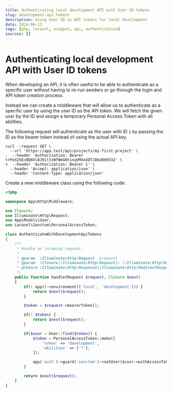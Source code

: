 ```yaml
---
title: Authenticating local development API with User ID tokens
slug: development-api-tokens
description: Using User ID as API tokens for local development
date: 2024-06-13
tags: [php, laravel, snippet, api, authentication]
sources: []
---
```


# Authenticating local development API with User ID tokens

When developing an API, it is often useful to be able to authenticate as a specific user without having to re-run seeders or go through the login and API token creation process. 

Instead we can create a middleware that will allow us to authenticate as a specific user by using the user ID as the API token. We will fetch the given user by the ID and assign a temporary Personal Access Token with all abilities.

The following request will authenticate as the user with ID `1` by passing the ID as the bearer token instead of using the actual API key.

```shell diff
curl --request GET \
  --url 'https://app.test/api/projects/my-first-project' \
-  --header 'Authorization: Bearer trPeX25EcBQ6hl8J9ilYzWfWmGNtinqVMXnXDTJ8bd8b9332' \
+  --header 'Authorization: Bearer 1' \
  --header 'Accept: application/json' \
  --header 'Content-Type: application/json'
```

Create a new middleware class using the following code:
```php
<?php

namespace App\Http\Middleware;

use Closure;
use Illuminate\Http\Request;
use App\Models\User;
use Laravel\Sanctum\PersonalAccessToken;

class AuthenticateWithDevelopmentApiTokens
{
    /**
     * Handle an incoming request.
     *
     * @param  \Illuminate\Http\Request  $request
     * @param  \Closure(\Illuminate\Http\Request): (\Illuminate\Http\Response|\Illuminate\Http\RedirectResponse)  $next
     * @return \Illuminate\Http\Response|\Illuminate\Http\RedirectResponse
     */
    public function handle(Request $request, Closure $next)
    {
        if(! app()->environment(['local', 'development'])) {
            return $next($request);
        }

        $token = $request->bearerToken();

        if(! $token) {
            return $next($request);
        }

        if($user = User::find($token)) {
            $token = PersonalAccessToken::make([
                'token' => 'development',
                'abilities' => ['*'],
            ]);

            app('auth')->guard('sanctum')->setUser($user->withAccessToken($token));
        }

        return $next($request);
    }
}

```